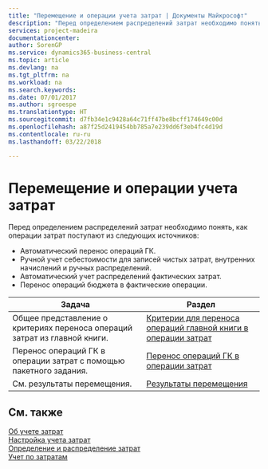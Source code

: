 ```yaml
---
title: "Перемещение и операции учета затрат | Документы Майкрософт"
description: "Перед определением распределений затрат необходимо понять, откуда поступают операции затрат."
services: project-madeira
documentationcenter: 
author: SorenGP
ms.service: dynamics365-business-central
ms.topic: article
ms.devlang: na
ms.tgt_pltfrm: na
ms.workload: na
ms.search.keywords: 
ms.date: 07/01/2017
ms.author: sgroespe
ms.translationtype: HT
ms.sourcegitcommit: d7fb34e1c9428a64c71ff47be8bcff174649c00d
ms.openlocfilehash: a87f25d2419454bb785a7e239dd6f3eb4fc4d19d
ms.contentlocale: ru-ru
ms.lasthandoff: 03/22/2018

---
```

# <a name="transferring-and-posting-cost-entries"></a>Перемещение и операции учета затрат
Перед определением распределений затрат необходимо понять, как операции затрат поступают из следующих источников:  

-   Автоматический перенос операций ГК.  
-   Ручной учет себестоимости для записей чистых затрат, внутренних начислений и ручных распределений.  
-   Автоматический учет распределений фактических затрат.  
-   Перенос операций бюджета в фактические операции.  

|**Задача**|**Раздел**|  
|------------|-------------|  
|Общее представление о критериях переноса операций затрат из главной книги.|[Критерии для переноса операций главной книги в операции затрат](finance-criteria-for-transferring-general-ledger-entries-to-cost-entries.md)|  
|Перенос операций ГК в операции затрат с помощью пакетного задания.|[Перенос операций ГК в операции затрат](finance-how-to-transfer-general-ledger-entries-to-cost-entries.md)|  
|См. результаты перемещения.|[Результаты перемещения](finance-results-of-the-transfer.md)|  

## <a name="see-also"></a>См. также  
 [Об учете затрат](finance-about-cost-accounting.md)   
 [Настройка учета затрат](finance-set-up-cost-accounting.md)   
 [Определение и распределение затрат](finance-define-and-allocate-costs.md)   
 [Учет по затратам](finance-manage-cost-accounting.md)

